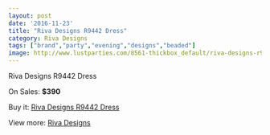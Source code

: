```yaml
---
layout: post
date: '2016-11-23'
title: "Riva Designs R9442 Dress"
category: Riva Designs
tags: ["brand","party","evening","designs","beaded"]
image: http://www.lustparties.com/8561-thickbox_default/riva-designs-r9442-dress.jpg
---
```

Riva Designs R9442 Dress

On Sales: **$390**
<a href="https://www.lustparties.com/en/riva-designs/2918-riva-designs-r9442-dress.html"><amp-img layout="responsive" width="600" height="600" src="//www.lustparties.com/8561-thickbox_default/riva-designs-r9442-dress.jpg" alt="Riva Designs R9442 Dress 0" /></a>
<a href="https://www.lustparties.com/en/riva-designs/2918-riva-designs-r9442-dress.html"><amp-img layout="responsive" width="600" height="600" src="//www.lustparties.com/8562-thickbox_default/riva-designs-r9442-dress.jpg" alt="Riva Designs R9442 Dress 1" /></a>

Buy it: [Riva Designs R9442 Dress](https://www.lustparties.com/en/riva-designs/2918-riva-designs-r9442-dress.html "Riva Designs R9442 Dress")

View more: [Riva Designs](https://www.lustparties.com/en/6-riva-designs "Riva Designs")